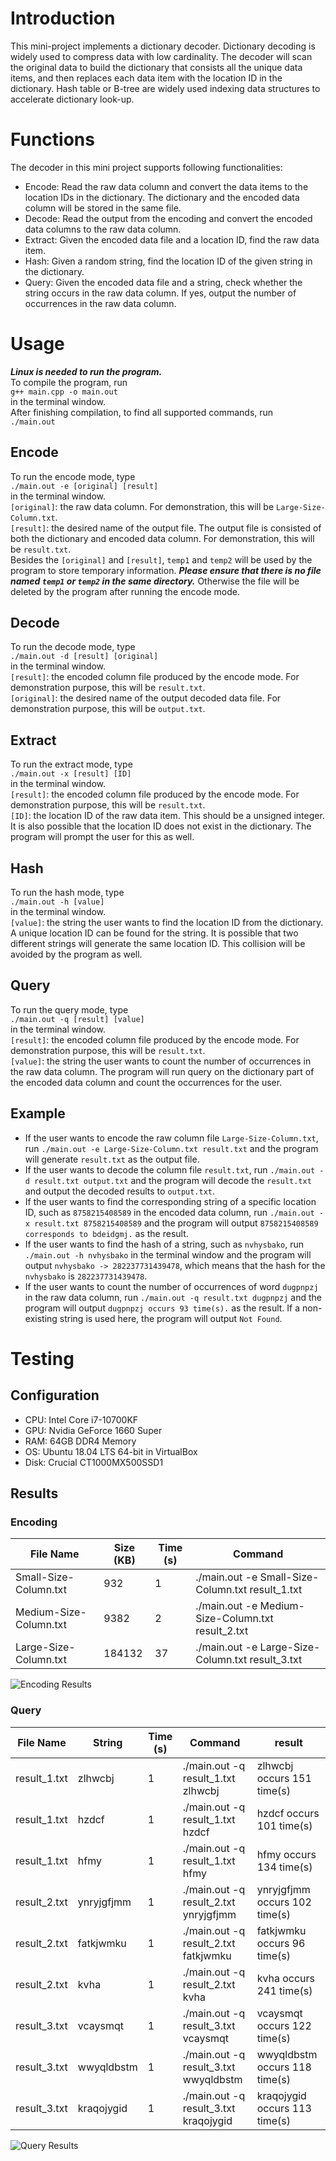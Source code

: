 # Introduction
This mini-project implements a dictionary decoder. Dictionary decoding is widely used to compress data with low cardinality. The decoder will scan the original data to build the dictionary that consists all the unique data items, and then replaces each data item with the location ID in the dictionary. Hash table or B-tree are widely used indexing data structures to accelerate dictionary look-up. 
# Functions
The decoder in this mini project supports following functionalities:
- Encode: Read the raw data column and convert the data items to the location IDs in the dictionary. The dictionary and the encoded data column will be stored in the same file.
- Decode: Read the output from the encoding and convert the encoded data columns to the raw data column.
- Extract: Given the encoded data file and a location ID, find the raw data item.
- Hash: Given a random string, find the location ID of the given string in the dictionary.
- Query: Given the encoded data file and a string, check whether the string occurs in the raw data column. If yes, output the number of occurrences in the raw data column.
# Usage
***Linux is needed to run the program.***  
To compile the program, run  
`g++ main.cpp -o main.out`   
in the terminal window.  
After finishing compilation, to find all supported commands, run  
`./main.out`
## Encode
To run the encode mode, type  
`./main.out -e [original] [result]`  
in the terminal window.  
`[original]`: the raw data column. For demonstration, this will be `Large-Size-Column.txt`.  
`[result]`: the desired name of the output file. The output file is consisted of both the dictionary and encoded data column. For demonstration, this will be `result.txt`.  
Besides the `[original]` and `[result]`, `temp1` and `temp2` will be used by the program to store temporary information. ***Please ensure that there is no file named `temp1` or `temp2` in the same directory.*** Otherwise the file will be deleted by the program after running the encode mode.
## Decode
To run the decode mode, type  
`./main.out -d [result] [original]`  
in the terminal window.  
`[result]`: the encoded column file produced by the encode mode. For demonstration purpose, this will be `result.txt`.  
`[original]`: the desired name of the output decoded data file. For demonstration purpose, this will be `output.txt`.
## Extract
To run the extract mode, type  
`./main.out -x [result] [ID]`  
in the terminal window.  
`[result]`: the encoded column file produced by the encode mode. For demonstration purpose, this will be `result.txt`.  
`[ID]`: the location ID of the raw data item. This should be a unsigned integer. It is also possible that the location ID does not exist in the dictionary. The program will prompt the user for this as well.
## Hash
To run the hash mode, type  
`./main.out -h [value]`  
in the terminal window.  
`[value]`: the string the user wants to find the location ID from the dictionary. A unique location ID can be found for the string. It is possible that two different strings will generate the same location ID. This collision will be avoided by the program as well.
## Query
To run the query mode, type  
`./main.out -q [result] [value]`  
in the terminal window.  
`[result]`: the encoded column file produced by the encode mode. For demonstration purpose, this will be `result.txt`.  
`[value]`: the string the user wants to count the number of occurrences in the raw data column. The program will run query on the dictionary part of the encoded data column and count the occurrences for the user.
## Example
- If the user wants to encode the raw column file `Large-Size-Column.txt`, run `./main.out -e Large-Size-Column.txt result.txt` and the program will generate `result.txt` as the output file. 
- If the user wants to decode the column file `result.txt`, run `./main.out -d result.txt output.txt` and the program will decode the `result.txt` and output the decoded results to `output.txt`.
- If the user wants to find the corresponding string of a specific location ID, such as `8758215408589` in the encoded data column, run `./main.out -x result.txt 8758215408589` and the program will output `8758215408589 corresponds to bdeidgmj.` as the result.
- If the user wants to find the hash of a string, such as `nvhysbako`, run `./main.out -h nvhysbako` in the terminal window and the program will output `nvhysbako -> 282237731439478`, which means that the hash for the `nvhysbako` is `282237731439478`.
- If the user wants to count the number of occurrences of word `dugpnpzj` in the raw data column, run `./main.out -q result.txt dugpnpzj` and the program will output `dugpnpzj occurs 93 time(s).` as the result. If a non-existing string is used here, the program will output `Not Found`.

# Testing
## Configuration
- CPU: Intel Core i7-10700KF
- GPU: Nvidia GeForce 1660 Super
- RAM: 64GB DDR4 Memory
- OS:  Ubuntu 18.04 LTS 64-bit in VirtualBox
- Disk: Crucial CT1000MX500SSD1

## Results
### Encoding
| File Name | Size (KB) | Time (s) | Command |  
|---|---|---|---|
| Small-Size-Column.txt | 932 | 1 |./main.out -e Small-Size-Column.txt result_1.txt|
Medium-Size-Column.txt | 9382 | 2 | ./main.out -e Medium-Size-Column.txt result_2.txt |
Large-Size-Column.txt | 184132 | 37	|./main.out -e Large-Size-Column.txt result_3.txt|


![Encoding Results](./Picture1.svg)

### Query
| File Name | String | Time (s) | Command | result |
|-----------|--------|----------|---------|--------|
| result_1.txt | zlhwcbj | 1 | ./main.out -q result_1.txt zlhwcbj | zlhwcbj occurs 151 time(s) |
| result_1.txt | hzdcf | 1 | ./main.out -q result_1.txt hzdcf | hzdcf occurs 101 time(s) |
| result_1.txt | hfmy | 1 | ./main.out -q result_1.txt hfmy	|hfmy occurs 134 time(s) |
|result_2.txt|ynryjgfjmm|1|./main.out -q result_2.txt ynryjgfjmm|ynryjgfjmm occurs 102 time(s)|
|result_2.txt|fatkjwmku|1|./main.out -q result_2.txt fatkjwmku|fatkjwmku occurs 96 time(s)|
|result_2.txt|	kvha |1|./main.out -q result_2.txt kvha|kvha occurs 241 time(s)|
|result_3.txt|vcaysmqt|1|./main.out -q result_3.txt vcaysmqt|vcaysmqt occurs 122 time(s)|
|result_3.txt|wwyqldbstm|1|./main.out -q result_3.txt wwyqldbstm|wwyqldbstm occurs 118 time(s)|
|result_3.txt|kraqojygid|1|./main.out -q result_3.txt kraqojygid|kraqojygid occurs 113 time(s)|


![Query Results](./Picture2.svg)


